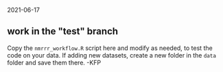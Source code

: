 2021-06-17

## work in the "test" branch
Copy the `nmrrr_workflow.R` script here and modify as needed, to test the code on your data.
If adding new datasets, create a new folder in the `data` folder and save them there.
-KFP
